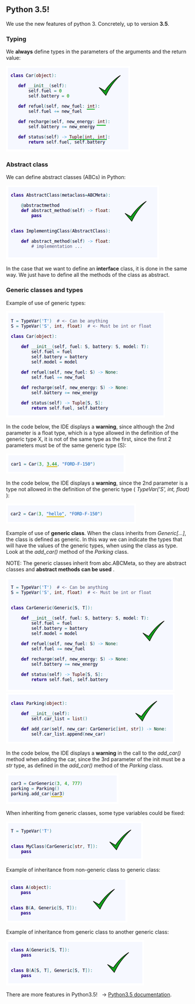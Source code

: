 ## Python 3.5!

We use the new features of python 3. Concretely, up to version **3.5**.

### Typing

We **always** define types in the parameters of the arguments and the return value:

![jMetal architecture](../../resources/types_in_methods.png)

### Abstract class

We can define abstract classes (ABCs) in Python:

![jMetal architecture](../../resources/abstract.png)

In the case that we want to define an **interface** class, it is done in the same way. We just have to define all the methods of the class as abstract.

### Generic classes and types

Example of use of generic types:

![jMetal architecture](../../resources/generic_types.png)

In the code below, the IDE displays a **warning**, since although the 2nd parameter is a float type, which is a type allowed in the definition of the generic type X, it is not of the same type as the first, since the first 2 parameters must be of the same generic type (S):

![jMetal architecture](../../resources/instance_with_generic_types1_wearning.png)

In the code below, the IDE displays a **warning**, since the 2nd parameter is a type not allowed in the definition of the generic type ( *TypeVar('S', int, float)* ):

![jMetal architecture](../../resources/instance_with_generic_types2_wearning.png)

Example of use of **generic class**. When the class inherits from *Generic[...]*, the class is defined as generic. In this way we can indicate the types that will have the values of the generic types, when using the class as type. Look at the *add_car()* method of the *Parking* class.

NOTE: The generic classes inherit from abc.ABCMeta, so they are abstract classes and **abstract methods can be used** .

![jMetal architecture](../../resources/generic_class1.png)
![jMetal architecture](../../resources/generic_class2.png)

In the code below, the IDE displays a **warning** in the call to the *add_car()* method when adding the car, since the 3rd parameter of the init must be a *str* type, as defined in the *add_car()* method of the *Parking* class.

![jMetal architecture](../../resources/instance_with_generic_class_wearning.png)

When inheriting from generic classes, some type variables could be fixed:

![jMetal architecture](../../resources/generic_types_fixed.png)

Example of inheritance from non-generic class to generic class:

![jMetal architecture](../../resources/inheritance_non_generic_to_generic.png)

Example of inheritance from generic class to another generic class:

![jMetal architecture](../../resources/inheritance_generic_to_generic.png)

There are more features in Python3.5! &nbsp; &rarr; [Python3.5 documentation](https://docs.python.org/3.5/contents.html). </br>